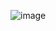![image](https://user-images.githubusercontent.com/31981663/161475197-9922dac0-855e-43de-b177-ac4467f1ea78.png)
